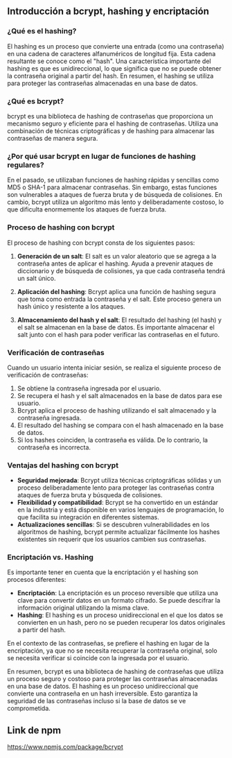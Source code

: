 ## Introducción a bcrypt, hashing y encriptación

### ¿Qué es el hashing?

El hashing es un proceso que convierte una entrada (como una contraseña) en una cadena de caracteres alfanuméricos de longitud fija. Esta cadena resultante se conoce como el "hash". Una característica importante del hashing es que es unidireccional, lo que significa que no se puede obtener la contraseña original a partir del hash. En resumen, el hashing se utiliza para proteger las contraseñas almacenadas en una base de datos.

### ¿Qué es bcrypt?

bcrypt es una biblioteca de hashing de contraseñas que proporciona un mecanismo seguro y eficiente para el hashing de contraseñas. Utiliza una combinación de técnicas criptográficas y de hashing para almacenar las contraseñas de manera segura.

### ¿Por qué usar bcrypt en lugar de funciones de hashing regulares?

En el pasado, se utilizaban funciones de hashing rápidas y sencillas como MD5 o SHA-1 para almacenar contraseñas. Sin embargo, estas funciones son vulnerables a ataques de fuerza bruta y de búsqueda de colisiones. En cambio, bcrypt utiliza un algoritmo más lento y deliberadamente costoso, lo que dificulta enormemente los ataques de fuerza bruta.

### Proceso de hashing con bcrypt

El proceso de hashing con bcrypt consta de los siguientes pasos:

1. **Generación de un salt**: El salt es un valor aleatorio que se agrega a la contraseña antes de aplicar el hashing. Ayuda a prevenir ataques de diccionario y de búsqueda de colisiones, ya que cada contraseña tendrá un salt único.

2. **Aplicación del hashing**: Bcrypt aplica una función de hashing segura que toma como entrada la contraseña y el salt. Este proceso genera un hash único y resistente a los ataques.

3. **Almacenamiento del hash y el salt**: El resultado del hashing (el hash) y el salt se almacenan en la base de datos. Es importante almacenar el salt junto con el hash para poder verificar las contraseñas en el futuro.

### Verificación de contraseñas

Cuando un usuario intenta iniciar sesión, se realiza el siguiente proceso de verificación de contraseñas:

1. Se obtiene la contraseña ingresada por el usuario.
2. Se recupera el hash y el salt almacenados en la base de datos para ese usuario.
3. Bcrypt aplica el proceso de hashing utilizando el salt almacenado y la contraseña ingresada.
4. El resultado del hashing se compara con el hash almacenado en la base de datos.
5. Si los hashes coinciden, la contraseña es válida. De lo contrario, la contraseña es incorrecta.

### Ventajas del hashing con bcrypt

- **Seguridad mejorada**: Bcrypt utiliza técnicas criptográficas sólidas y un proceso deliberadamente lento para proteger las contraseñas contra ataques de fuerza bruta y búsqueda de colisiones.
- **Flexibilidad y compatibilidad**: Bcrypt se ha convertido en un estándar en la industria y está disponible en varios lenguajes de programación, lo que facilita su integración en diferentes sistemas.
- **Actualizaciones sencillas**: Si se descubren vulnerabilidades en los algoritmos de hashing, bcrypt permite actualizar fácilmente los hashes existentes sin requerir que los usuarios cambien sus contraseñas.

### Encriptación vs. Hashing

Es importante tener en cuenta que la encriptación y el hashing son procesos diferentes:

- **Encriptación**: La encriptación es un proceso reversible que utiliza una clave para convertir datos en un formato cifrado. Se puede descifrar la información original utilizando la misma clave.
- **Hashing**: El hashing es un proceso unidireccional en el que los datos se convierten en un hash, pero no se pueden recuperar los datos originales a partir del hash.

En el contexto de las contraseñas, se prefiere el hashing en lugar de la encriptación, ya que no se necesita recuperar la contraseña original, solo se necesita verificar si coincide con la ingresada por el usuario.

En resumen, bcrypt es una biblioteca de hashing de contraseñas que utiliza un proceso seguro y costoso para proteger las contraseñas almacenadas en una base de datos. El hashing es un proceso unidireccional que convierte una contraseña en un hash irreversible. Esto garantiza la seguridad de las contraseñas incluso si la base de datos se ve comprometida.

## Link de npm

https://www.npmjs.com/package/bcrypt 